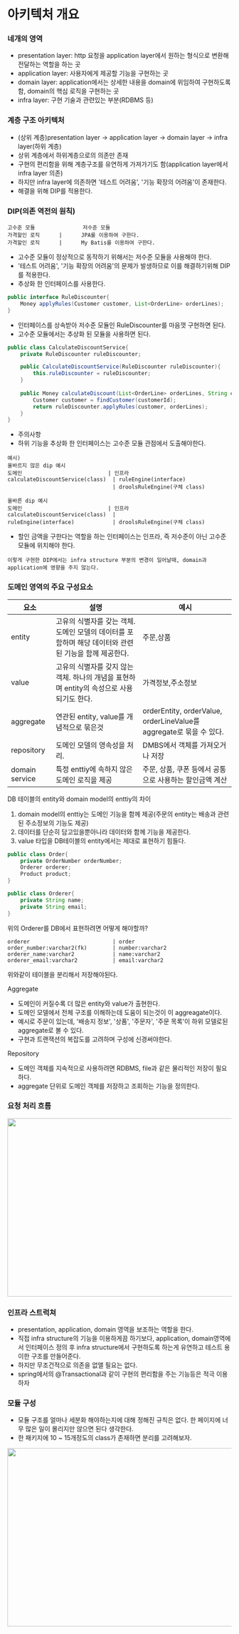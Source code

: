 # 아키텍처 개요
### 네개의 영역
- presentation layer: http 요청을 application layer에서 원하는 형식으로 변환해 전달하는 역할을 하는 곳
- application layer: 사용자에게 제공할 기능을 구현하는 곳
- domain layer: application에서는 상세한 내용을 domain에 위임하여 구현하도록 함, domain의 핵심 로직을 구현하는 곳
- infra layer: 구현 기술과 관련있는 부분(RDBMS 등)

### 계층 구조 아키텍처
- (상위 계층)presentation layer -> application layer -> domain layer ->  infra layer(하위 계층)
- 상위 계층에서 하위계층으로의 의존만 존재
- 구현의 편리함을 위해 계층구조를 유연하게 가져가기도 함(application layer에서 infra layer 의존)
- 하지만 infra layer에 의존하면 '테스트 어려움', '기능 확장의 어려움'이 존재한다.
- 해결을 위해 DIP를 적용한다.

### DIP(의존 역전의 원칙)
```
고수준 모듈               저수준 모듈
가격할인 로직      |      JPA를 이용하여 구한다.
가격할인 로직      |      My Batis를 이용하여 구한다.
```
- 고수준 모듈이 정상적으로 동작하기 위해서는 저수준 모듈을 사용해야 한다.
- '테스트 어려움', '기능 확장의 어려움'의 문제가 발생하므로 이를 해결하기위해 DIP를 적용한다.
- 추상화 한 인터페이스를 사용한다.
```java
public interface RuleDiscounter{
    Money applyRules(Customer customer, List<OrderLine> orderLines);
}
```
- 인터페이스를 상속받아 저수준 모듈인 RuleDiscounter를 마음껏 구현하면 된다.
- 고수준 모듈에서는 추상화 된 모듈을 사용하면 된다. 
```java
public class CalculateDiscountService{
    private RuleDiscounter ruleDiscounter;

    public CalculateDiscountService(RuleDiscounter ruleDiscounter){
        this.ruleDiscounter = ruleDiscounter;
    }
    
    public Money calculateDiscount(List<OrderLine> orderLines, String customerId){
        Customer customer = findCustomer(customerId);
        return ruleDiscounter.applyRules(customer, orderLines);
    }
}
```
- 주의사항
- 하위 기능을 추상화 한 인터페이스는 고수준 모듈 관점에서 도출해야한다.
```
예시)
올바르지 않은 dip 예시
도메인                           | 인프라
calculateDiscountService(class)  | ruleEngine(interface)
                                 | droolsRuleEngine(구체 class)

올바른 dip 예시
도메인                           | 인프라
calculateDiscountService(class)  | 
ruleEngine(interface)            | droolsRuleEngine(구체 class)
```
- 할인 금액을 구한다는 역할을 하는 인터페이스는 인프라, 즉 저수준이 아닌 고수준 모듈에 위치해야 한다.

```
이렇게 구현한 DIP에서는 infra structure 부분의 변경이 일어날때, domain과 application에 영향을 주지 않는다.
```

### 도메인 영역의 주요 구성요소

|요소|설명|예시|
|---|---|---|
|entity|고유의 식별자를 갖는 객체. 도메인 모델의 데이터를 포함하며 해당 데이터와 관련된 기능을 함께 제공한다.|주문,상품|
|value|고유의 식별자를 갖지 않는 객체. 하나의 개념을 표현하며 entity의 속성으로 사용되기도 한다.|가격정보,주소정보|
|aggregate|연관된 entity, value를 개념적으로 묶은것|orderEntity, orderValue, orderLineValue를 aggregate로 묶을 수 있다.|
|repository|도메인 모델의 영속성을 처리.|DMBS에서 객체를 가져오거나 저장|
|domain service|특정 enttiy에 속하지 않은 도메인 로직을 제공|주문, 상품, 쿠폰 등에서 공통으로 사용하는 할인금액 계산|

DB 테이블의 entity와 domain model의 enttiy의 차이
1. domain model의 enttiy는 도메인 기능을 함께 제공(주문의 entity는 배송과 관련된 주소정보의 기능도 제공)
2. 데이터를 단순히 담고있을뿐아니라 데이터와 함께 기능을 제공한다.
3. value 타입을 DB테이블의 entity에서는 제대로 표현하기 힘들다.
```java
public class Order{
    private OrderNumber orderNumber;
    Orderer orderer;
    Product product;
}

public class Orderer{
    private String name;
    private String email;
}
```
위의 Orderer를 DB에서 표현하려면 어떻게 해야할까?
```
orderer                          | order
order_number:varchar2(fk)        | number:varchar2
orderer_name:varchar2            | name:varchar2
orderer_email:varchar2           | email:varchar2
```
위와같이 테이블을 분리해서 저장해야된다.

Aggregate
- 도메인이 커질수록 더 많은 entity와 value가 출현한다.
- 도메인 모델에서 전체 구조를 이해하는데 도움이 되는것이 이 aggreagate이다.
- 예시로 주문이 있는데, '배송지 정보', '상품', '주문자', '주문 목록'이 하위 모델로된 aggregate로 볼 수 있다.
- 구현과 트랜잭션의 복잡도를 고려하며 구성에 신경써야한다.

Repository
- 도메인 객체를 지속적으로 사용하려면 RDBMS, file과 같은 물리적인 저장이 필요하다.
- aggregate 단위로 도메인 객체를 저장하고 조회하는 기능을 정의한다.

### 요청 처리 흐름
<img src="https://github.com/hanuk96/TIL/assets/12428689/7dacfd3f-f5e1-4dda-bf98-8e649fda3cdc" width="600" height="400">

### 인프라 스트럭쳐
- presentation, application, domain 영역을 보조하는 역할을 한다.
- 직접 infra structure의 기능을 이용하게끔 하기보다, application, domain영역에서 인터페이스 정의 후 infra structure에서 구현하도록 하는게 유연하고 테스트 용이한 구조를 만들어준다.
- 하지만 무조건적으로 의존을 없앨 필요는 없다.
- spring에서의 @Transactional과 같이 구현의 편리함을 주는 기능등은 적극 이용하자

### 모듈 구성
- 모듈 구조를 얼마나 세분화 해야하는지에 대해 정해진 규칙은 없다. 한 페이지에 너무 많은 일이 몰리지만 않으면 된다 생각한다.
- 한 패키지에 10 ~ 15개정도의 class가 존재하면 분리를 고려해보자.
<img src="https://github.com/hanuk96/TIL/assets/12428689/6657d974-b52e-48a2-84c7-ad6907e8f37e" width="600" height="400">


